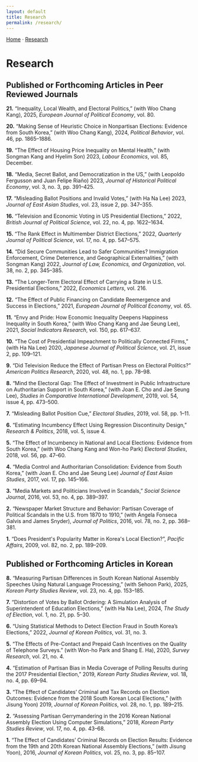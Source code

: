 ```yaml
---
layout: default
title: Research
permalink: /research/
---
```


<nav>
  <a href="/">Home</a> · <a href="/research/">Research</a>
</nav>

# Research

## Published or Forthcoming Articles in Peer Reviewed Journals

**21.** “Inequality, Local Wealth, and Electoral Politics,” (with Woo Chang Kang), 2025, *European Journal of Political Economy*, vol. 80.

**20.** “Making Sense of Heuristic Choice in Nonpartisan Elections: Evidence from South Korea,” (with Woo Chang Kang), 2024, *Political Behavior*, vol. 46, pp. 1865–1886.

**19.** “The Effect of Housing Price Inequality on Mental Health,” (with Songman Kang and Hyelim Son) 2023, *Labour Economics*, vol. 85, December.

**18.** “Media, Secret Ballot, and Democratization in the US,” (with Leopoldo Fergusson and Juan Felipe Riaño) 2023, *Journal of Historical Political Economy*, vol. 3, no. 3, pp. 391–425.

**17.** “Misleading Ballot Positions and Invalid Votes,” (with Ha Na Lee) 2023, *Journal of East Asian Studies*, vol. 23, issue 2, pp. 347–355.

**16.** “Television and Economic Voting in US Presidential Elections,” 2022, *British Journal of Political Science*, vol. 22, no. 4, pp. 1622–1634.

**15.** “The Rank Effect in Multimember District Elections,” 2022, *Quarterly Journal of Political Science*, vol. 17, no. 4, pp. 547–575.

**14.** “Did Secure Communities Lead to Safer Communities? Immigration Enforcement, Crime Deterrence, and Geographical Externalities,” (with Songman Kang) 2022, *Journal of Law, Economics, and Organization*, vol. 38, no. 2, pp. 345–385.

**13.** “The Longer-Term Electoral Effect of Carrying a State in U.S. Presidential Elections,” 2022, *Economics Letters*, vol. 216.

**12.** “The Effect of Public Financing on Candidate Reemergence and Success in Elections,” 2021, *European Journal of Political Economy*, vol. 65.

**11.** “Envy and Pride: How Economic Inequality Deepens Happiness Inequality in South Korea,” (with Woo Chang Kang and Jae Seung Lee), 2021, *Social Indicators Research*, vol. 150, pp. 617–637.

**10.** “The Cost of Presidential Impeachment to Politically Connected Firms,” (with Ha Na Lee) 2020, *Japanese Journal of Political Science*, vol. 21, issue 2, pp. 109–121.

**9.** “Did Television Reduce the Effect of Partisan Press on Electoral Politics?” *American Politics Research*, 2020, vol. 48, no. 1, pp. 78–98.

**8.** “Mind the Electoral Gap: The Effect of Investment in Public Infrastructure on Authoritarian Support in South Korea,” (with Joan E. Cho and Jae Seung Lee), *Studies in Comparative International Development*, 2019, vol. 54, issue 4, pp. 473–500.

**7.** “Misleading Ballot Position Cue,” *Electoral Studies*, 2019, vol. 58, pp. 1–11.

**6.** “Estimating Incumbency Effect Using Regression Discontinuity Design,” *Research & Politics*, 2018, vol. 5, issue 4.

**5.** “The Effect of Incumbency in National and Local Elections: Evidence from South Korea,” (with Woo Chang Kang and Won-ho Park) *Electoral Studies*, 2018, vol. 56, pp. 47–60.

**4.** “Media Control and Authoritarian Consolidation: Evidence from South Korea,” (with Joan E. Cho and Jae Seung Lee) *Journal of East Asian Studies*, 2017, vol. 17, pp. 145–166.

**3.** “Media Markets and Politicians Involved in Scandals,” *Social Science Journal*, 2016, vol. 53, no. 4, pp. 389–397.

**2.** “Newspaper Market Structure and Behavior: Partisan Coverage of Political Scandals in the U.S. from 1870 to 1910,” (with Ángela Fonseca Galvis and James Snyder), *Journal of Politics*, 2016, vol. 78, no. 2, pp. 368–381.

**1.** “Does President's Popularity Matter in Korea's Local Election?”, *Pacific Affairs*, 2009, vol. 82, no. 2, pp. 189–209.


## Published or Forthcoming Articles in Korean

**8.** “Measuring Partisan Differences in South Korean National Assembly Speeches Using Natural Language Processing,” (with Sehoon Park), 2025, *Korean Party Studies Review*, vol. 23, no. 4, pp. 153–185.

**7.** “Distortion of Votes by Ballot Ordering: A Simulation Analysis of Superintendent of Education Elections,” (with Ha Na Lee), 2024, *The Study of Election*, vol. 1, no. 21, pp. 5–30.

**6.** “Using Statistical Methods to Detect Election Fraud in South Korea’s Elections,” 2022, *Journal of Korean Politics*, vol. 31, no. 3.

**5.** “The Effects of Pre-Contact and Prepaid Cash Incentives on the Quality of Telephone Surveys.” (with Won-ho Park and Shang E. Ha), 2020, *Survey Research*, vol. 21, no. 4.

**4.** “Estimation of Partisan Bias in Media Coverage of Polling Results during the 2017 Presidential Election,” 2019, *Korean Party Studies Review*, vol. 18, no. 4, pp. 69–94.

**3.** “The Effect of Candidates’ Criminal and Tax Records on Election Outcomes: Evidence from the 2018 South Korean Local Elections,” (with Jisung Yoon) 2019, *Journal of Korean Politics*, vol. 28, no. 1, pp. 189–215.

**2.** “Assessing Partisan Gerrymandering in the 2016 Korean National Assembly Election Using Computer Simulations,” 2018, *Korean Party Studies Review*, vol. 17, no. 4, pp. 43–68.

**1.** “The Effect of Candidates’ Criminal Records on Election Results: Evidence from the 19th and 20th Korean National Assembly Elections,” (with Jisung Yoon), 2016, *Journal of Korean Politics*, vol. 25, no. 3, pp. 85–107.
